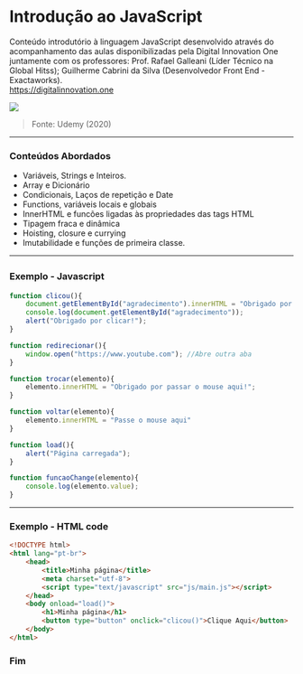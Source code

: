 # Introdução ao JavaScript
Conteúdo introdutório à linguagem JavaScript desenvolvido através do acompanhamento das aulas disponibilizadas pela Digital Innovation One juntamente com os professores: Prof. Rafael Galleani (Líder Técnico na Global Hitss); Guilherme Cabrini da Silva (Desenvolvedor Front End - Exactaworks).  
https://digitalinnovation.one    

![](https://img-a.udemycdn.com/course/750x422/2575266_c184.jpg)
> Fonte: Udemy (2020)  
-------------

### Conteúdos Abordados 

* Variáveis, Strings e Inteiros.
* Array e Dicionário
* Condicionais, Laços de repetição e Date
* Functions, variáveis locais e globais
* InnerHTML e funcões ligadas às propriedades das tags HTML  
* Tipagem fraca e dinâmica
* Hoisting, closure e currying
* Imutabilidade e funções de primeira classe.
-------------

### Exemplo - Javascript　

```javascript
function clicou(){
    document.getElementById("agradecimento").innerHTML = "Obrigado por clicar!"; //innerHTML coloca o que está entre aspas dentro da tag
    console.log(document.getElementById("agradecimento"));
    alert("Obrigado por clicar!");
} 

function redirecionar(){
    window.open("https://www.youtube.com"); //Abre outra aba
}

function trocar(elemento){
    elemento.innerHTML = "Obrigado por passar o mouse aqui!";
}

function voltar(elemento){
    elemento.innerHTML = "Passe o mouse aqui"
}

function load(){
    alert("Página carregada");
}

function funcaoChange(elemento){
    console.log(elemento.value);
}
```  
-------------

### Exemplo - HTML code

```html
<!DOCTYPE html>
<html lang="pt-br">
    <head>
        <title>Minha página</title>
        <meta charset="utf-8">
        <script type="text/javascript" src="js/main.js"></script>
    </head>
    <body onload="load()">
        <h1>Minha página</h1>
        <button type="button" onclick="clicou()">Clique Aqui</button>
    </body>
</html>
```
### Fim
